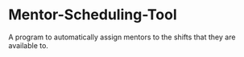 # Mentor-Scheduling-Tool
A program to automatically assign mentors to the shifts that they are available to.
